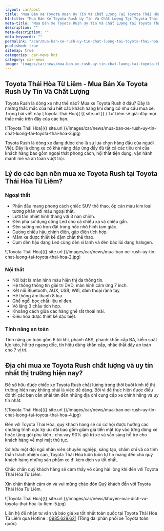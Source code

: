 ```yaml
---
layout: car/post
title: "Mua Bán Xe Toyota Rush Uy Tín Và Chất Lượng Tại Toyota Thái Hòa"
h1-title: "Mua Bán Xe Toyota Rush Uy Tín Và Chất Lượng Tại Toyota Thái Hòa"
meta-title: "Mua Bán Xe Toyota Rush Uy Tín Và Chất Lượng Tại Toyota Thái Hòa"
description: ""
meta-description: ""
meta-keywords: ""
permalink: "/car/mua-ban-xe-rush-uy-tin-chat-luong-tai-toyota-thai-hoa.html"
published: true
sitemap: true
categories: car-news hot
category: car-news
image: "images/car/news/mua-ban-xe-rush-uy-tin-chat-luong-tai-toyota-thai-hoa-1.jpg"
---
```


## Toyota Thái Hòa Từ Liêm - Mua Bán Xe Toyota Rush Uy Tín Và Chất Lượng

Toyota Rush là dòng xe như thế nào? Mua xe Toyota Rush ở đâu? Đây là những thắc mắc của hầu hết các khách hàng khi đang có nhu cầu mua xe. Trong bài viết này [Toyota Thái Hòa]( {{ site.url }} ) Từ Liêm sẽ giải đáp mọi thắc mắc trên đây của các bạn.

![Toyota Thái Hòa]({{ site.url }}/images/car/news/mua-ban-xe-rush-uy-tin-chat-luong-tai-toyota-thai-hoa-3.jpg)

Toyota Rush là dòng xe đang được cho là sự lựa chọn hàng đầu của người Việt. Đây là dòng xe có khả năng đáp ứng đầy đủ tất cả các tiêu chí của khách hàng bao gồm ngoại thất phong cách, nội thất tiện dụng, vận hành mạnh mẽ và an toàn vượt trội.

## Lý do các bạn nên mua xe Toyota Rush tại Toyota Thái Hòa Từ Liêm?

### Ngoại thất

- Phần đầu mang phong cách chiếc SUV thể thao, ốp cản màu kim loại tương phản với màu ngoại thất.
- Lưới tản nhiệt hình thang với 3 nan chính.
- Đèn pha sử dụng công Led cho cả chiếu xa và chiếu gần.
- Đèn sương mù trọn đặt trong hốc nhỏ hình tam giác.
- Gương chiếu hậu chỉnh điện, gập điện tích hợp.
- Mâm xe được thiết kế đậm chất thể thao.
- Cụm đèn hậu dạng Led cùng đèn xi lanh và đèn báo lùi dạng halogen.

![Toyota Thái Hòa]({{ site.url }}/images/car/news/mua-ban-xe-rush-uy-tin-chat-luong-tai-toyota-thai-hoa-2.jpg)

### Nội thất

- Nổi bật là màn hình màu hiển thị đa thông tin.
- Hệ thống thông tin giải trí DVD, màn hình cảm ứng 7 inch.
- Kết nối Bluetooth, AUX, USB, Wifi, đàm thoại rảnh tay.
- Hệ thống âm thanh 8 loa.
- Ghế ngồi bọc chất liệu nỉ đen.
- Vô lăng 3 chấu tích hợp.
- Khoảng cách giữa các hàng ghế rất thoải mái.
- Điều hòa được thiết kế đặc biệt.

### Tính năng an toàn

Tính năng an toàn gồm 6 túi khí, phanh ABS, phanh khẩn cấp BA, kiểm soát lực kéo, hỗ trợ ngang dốc, tín hiệu dừng khẩn cấp, nhắc thắt dây an toàn cho 7 vị trí.

## Địa chỉ mua xe Toyota Rush chất lượng và uy tín nhất thị trường hiện nay?

Để sở hữu được chiếc xe Toyota Rush chất lượng trong thời buổi kinh tế thị trường hiện nay không phải là việc dễ dàng. Bởi vì để thực hiện được điều đó thì các bạn cần phải tìm đến những địa chỉ cung cấp xe chính hãng và uy tín nhất.

![Toyota Thái Hòa]({{ site.url }}/images/car/news/mua-ban-xe-rush-uy-tin-chat-luong-tai-toyota-thai-hoa-4.jpg)

Đến với Toyota Thái Hòa, quý khách hàng sẽ có cơ hội được hưởng các chương trình cực kỳ ưu đãi bao gồm giảm giá tiền mặt tùy vào từng dòng xe hoặc tặng gói phụ kiện ; cho vay 90% giá trị xe và sẵn sàng hỗ trợ cho khách hàng về mọi mặt thủ tục.

Sở hữu một đội ngũ nhân viên chuyên nghiệp, sáng tạo, chăm chỉ và có tinh thần trách nhiệm cao, Toyota Thái Hòa luôn luôn tự tin mang đến cho quý khách hàng những sản phẩm xe đi kèm dịch vụ tốt nhất.

Chắc chắn quý khách hàng sẽ cảm thấy vô cùng hài lòng khi đến với Toyota Thái Hòa Từ Liêm.

Xin chân thành cảm ơn và vui mừng chào đón Quý khách đến với Toyota Thái Hòa Từ Liêm.

![Toyota Thái Hòa]({{ site.url }}/images/car/news/khuyen-mai-dich-vu-toyota-thai-hoa-tu-liem-5.jpg)

Liên hệ để nhận tư vấn và báo giá xe tốt nhất toàn quốc tại Toyota Thái Hòa Từ Liêm qua Hotline : [0985.629.621](tel:0985629621) (Tổng đài phân phối xe Toyota toàn quốc)